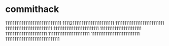 # commithack
1111111111111111111111111111111
1111211111111111111111111111
111111111111111111111111111
11111111111111111111111111
1111111111111111111111111
11111111111111111111111
11111111111111111111111
11111111111111111111111
111111111111111111111111111
111111111111111111111111111111

